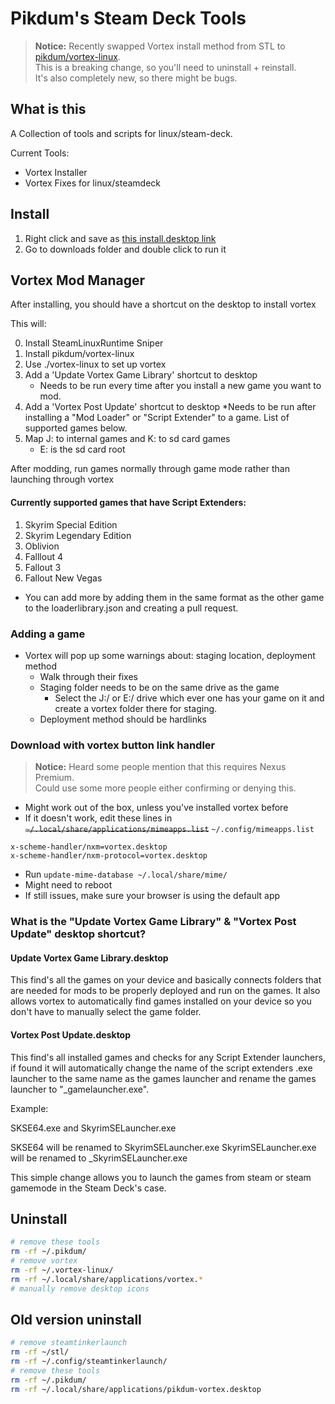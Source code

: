 # Pikdum's Steam Deck Tools

> **Notice:** Recently swapped Vortex install method from STL to [pikdum/vortex-linux](https://github.com/pikdum/vortex-linux).  
> This is a breaking change, so you'll need to uninstall + reinstall.  
> It's also completely new, so there might be bugs.  

## What is this

A Collection of tools and scripts for linux/steam-deck. 

Current Tools:
- Vortex Installer
- Vortex Fixes for linux/steamdeck

## Install

1. Right click and save as [this install.desktop link](https://github.com/SirStig/Steam-deck-tests/releases/download/Testing/Install-pikdums-tools.desktop)
2. Go to downloads folder and double click to run it

## Vortex Mod Manager

After installing, you should have a shortcut on the desktop to install vortex

This will:

0. Install SteamLinuxRuntime Sniper
1. Install pikdum/vortex-linux
2. Use ./vortex-linux to set up vortex
3. Add a 'Update Vortex Game Library' shortcut to desktop
   * Needs to be run every time after you install a new game you want to mod.
4. Add a 'Vortex Post Update' shortcut to desktop
   *Needs to be run after installing a "Mod Loader" or "Script Extender" to a game. List of supported games below.
5. Map J: to internal games and K: to sd card games
   * E: is the sd card root

After modding, run games normally through game mode rather than launching through vortex

#### Currently supported games that have Script Extenders:
1. Skyrim Special Edition
2. Skyrim Legendary Edition
3. Oblivion
4. Falllout 4
5. Fallout 3
6. Fallout New Vegas
* You can add more by adding them in the same format as the other game to the loaderlibrary.json and creating a pull request.

### Adding a game

* Vortex will pop up some warnings about: staging location, deployment method
   * Walk through their fixes
   * Staging folder needs to be on the same drive as the game
     * Select the J:/ or E:/ drive which ever one has your game on it and create a vortex folder there for staging.
   * Deployment method should be hardlinks

### Download with vortex button link handler

> **Notice:** Heard some people mention that this requires Nexus Premium.  
> Could use some more people either confirming or denying this.  

* Might work out of the box, unless you've installed vortex before
* If it doesn't work, edit these lines in ~~`~/.local/share/applications/mimeapps.list`~~ `~/.config/mimeapps.list`
```
x-scheme-handler/nxm=vortex.desktop
x-scheme-handler/nxm-protocol=vortex.desktop
```
* Run `update-mime-database ~/.local/share/mime/`
* Might need to reboot
* If still issues, make sure your browser is using the default app

### What is the "Update Vortex Game Library" & "Vortex Post Update" desktop shortcut?

#### Update Vortex Game Library.desktop
This find's all the games on your device and basically connects folders that are needed for mods to be properly deployed and run on the games.
It also allows vortex to automatically find games installed on your device so you don't have to manually select the game folder.

#### Vortex Post Update.desktop
This find's all installed games and checks for any Script Extender launchers, if found it will automatically change the name of the script extenders
.exe launcher to the same name as the games launcher and rename the games launcher to "_gamelauncher.exe".

Example:

SKSE64.exe and SkyrimSELauncher.exe

SKSE64 will be renamed to SkyrimSELauncher.exe
SkyrimSELauncher.exe will be renamed to _SkyrimSELauncher.exe

This simple change allows you to launch the games from steam or steam gamemode in the Steam Deck's case.

## Uninstall

```bash
# remove these tools
rm -rf ~/.pikdum/
# remove vortex
rm -rf ~/.vortex-linux/
rm -rf ~/.local/share/applications/vortex.*
# manually remove desktop icons
```

## Old version uninstall

```bash
# remove steamtinkerlaunch
rm -rf ~/stl/
rm -rf ~/.config/steamtinkerlaunch/
# remove these tools
rm -rf ~/.pikdum/
rm -rf ~/.local/share/applications/pikdum-vortex.desktop
```

